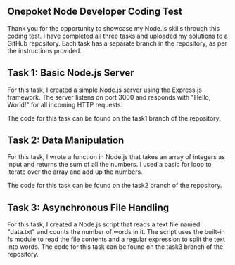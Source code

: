 ## Onepoket Node Developer Coding Test
Thank you for the opportunity to showcase my Node.js skills through this coding test. I have completed all three tasks and uploaded my solutions to a GitHub repository. Each task has a separate branch in the repository, as per the instructions provided.

## Task 1: Basic Node.js Server
For this task, I created a simple Node.js server using the Express.js framework. The server listens on port 3000 and responds with "Hello, World!" for all incoming HTTP requests.

The code for this task can be found on the task1 branch of the repository.

## Task 2: Data Manipulation
For this task, I wrote a function in Node.js that takes an array of integers as input and returns the sum of all the numbers. I used a basic for loop to iterate over the array and add up the numbers.

The code for this task can be found on the task2 branch of the repository.

## Task 3: Asynchronous File Handling
For this task, I created a Node.js script that reads a text file named "data.txt" and counts the number of words in it. The script uses the built-in fs module to read the file contents and a regular expression to split the text into words.
The code for this task can be found on the task3 branch of the repository.

